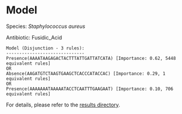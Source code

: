 
# Model

Species: *Staphylococcus aureus*

Antibiotic: Fusidic_Acid

```
Model (Disjunction - 3 rules):
------------------------------
Presence(AAAATAAGAGACTACTTTATTGATTATCATA) [Importance: 0.62, 5448 equivalent rules]
OR
Absence(AAGATGTCTAAGTGAAGCTCACCCATACCAC) [Importance: 0.29, 1 equivalent rules]
OR
Presence(AAAAAAATAAAAATACCTCAATTTGAAGAAT) [Importance: 0.10, 706 equivalent rules]

```

For details, please refer to the [results directory](../../../../../results/scm_b/staphylococcus%20aureus/fusidic_acid/repeat_4/).

